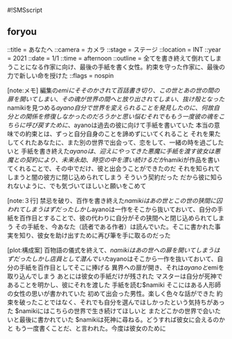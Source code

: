#!SMSscript

## foryou

::title = あなたへ
::camera = カメラ
::stage = ステージ
::location = INT
::year = 2021
::date = 1/1
::time = afternoon
::outline = 全てを書き終えて倒れてしまうことになる作家に向け、最後の手紙を書く女性。約束を守った作家に、最後の力で新しい命を授けた
::flags = nospin

[note:メモ]
編集の$emiにそそのかされて百話書き切り、この世とあの世の間の扉を開いてしまい、その魂が世界の間へと放り出されてしまい、抜け殻となった$namikiを見つめる$ayano
自分で世界を変えられることを発見したのに、何故自分との関係を修復しなかったのだろうかと思い悩む
それでももう一度彼の魂をこちらに呼び戻すために、$ayanoは過去の彼に向けて手紙を書いていた
本当の意味での約束とは、ずっと自分自身のことを諦めずにいてくれること
それを果たしてくれたあなたに、また別の世界で出会って、恋をして、一緒の時を過ごしたいと
手紙を書き終えた$ayanoは、迎えにやってきた悪魔に手紙を渡す
彼女は悪魔との契約により、未来永劫、時空の中を漂い続ける
だが$namikiが作品を書いてくれることで、その中でだけ、彼と出会うことができたのだ
それを知られてしまうと闇の彼方に閉じ込められてしまう
そういう契約だった
だから彼に知られないように、でも気づいてほしいと願いをこめて

[note:３行]
禁忌を破り、百作を書き終えた$namikiはあの世とこの世の狭間に囚われてしまうはずだった
しかし$ayanoは一作をそこから抜いておいて、自分の手紙を百作目とすることで、彼の代わりに自分がその狭間へと閉じ込められてしまう
その手紙を、今あなた（読者である作者）は読んでいた。そこに書かれた事実を知り、彼女を助け出すために再び筆を手に取るのだった

[plot:構成案]
百物語の儀式を終えて、$namikiはあの世への扉を開いてしまうはずだった
しかし店員として潜んでいた$ayanoはそこから一作を抜いておいて、自分の手紙を百作目としてそこに捧げる
異界への扉が開き、それは$ayanoと$emiを取り込んでしまう
あとには彼女の手紙だけが残された
マスターは自分が死神であることを明かし、彼にそれを渡した
手紙を読む$namiki
そこにはある人形師の女性の思いが書かれていた
初めて出会った男性。楽しく色々な話ができた
約束を破ったことではなく、それでも自分を選んでほしかったという気持ちがあった
$namikiにはこちらの世界で生き続けてほしいと
またどこかの世界で会いたいと最後に書かれていた
$namikiは死神に尋ねる。どうすれば彼女に会えるのかと
もう一度書くことだ、と言われた。今度は彼女のために
